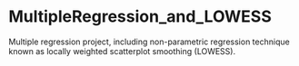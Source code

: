 # MultipleRegression_and_LOWESS
Multiple regression project, including non-parametric regression technique known as locally weighted scatterplot smoothing (LOWESS).
